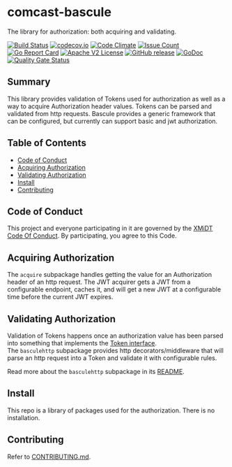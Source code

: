 # comcast-bascule

The library for authorization: both acquiring and validating.

[![Build Status](https://travis-ci.com/xmidt-org/bascule.svg?branch=main)](https://travis-ci.com/xmidt-org/bascule)
[![codecov.io](http://codecov.io/github/xmidt-org/bascule/coverage.svg?branch=main)](http://codecov.io/github/xmidt-org/bascule?branch=main)
[![Code Climate](https://codeclimate.com/github/xmidt-org/bascule/badges/gpa.svg)](https://codeclimate.com/github/xmidt-org/bascule)
[![Issue Count](https://codeclimate.com/github/xmidt-org/bascule/badges/issue_count.svg)](https://codeclimate.com/github/xmidt-org/bascule)
[![Go Report Card](https://goreportcard.com/badge/github.com/xmidt-org/bascule)](https://goreportcard.com/report/github.com/xmidt-org/bascule)
[![Apache V2 License](http://img.shields.io/badge/license-Apache%20V2-blue.svg)](https://github.com/xmidt-org/bascule/blob/main/LICENSE)
[![GitHub release](https://img.shields.io/github/release/xmidt-org/bascule.svg)](CHANGELOG.md)
[![GoDoc](https://godoc.org/github.com/xmidt-org/bascule?status.svg)](https://godoc.org/github.com/xmidt-org/bascule)
[![Quality Gate Status](https://sonarcloud.io/api/project_badges/measure?project=xmidt-org_arrange&metric=alert_status)](https://sonarcloud.io/dashboard?id=xmidt-org_bascule)

## Summary

This library provides validation of Tokens used for authorization as well as a 
way to acquire Authorization header values.  Tokens can be parsed and validated 
from http requests. Bascule provides a generic framework that can be configured, 
but currently can support basic and jwt authorization.

## Table of Contents

- [Code of Conduct](#code-of-conduct)
- [Acquiring Authorization](#acquiring-authorization)
- [Validating Authorization](#validating-authorization)
- [Install](#install)
- [Contributing](#contributing)

## Code of Conduct

This project and everyone participating in it are governed by the [XMiDT Code Of Conduct](https://xmidt.io/code_of_conduct/). 
By participating, you agree to this Code.

## Acquiring Authorization

The `acquire` subpackage handles getting the value for an Authorization header of
an http request.  The JWT acquirer gets a JWT from a configurable endpoint, 
caches it, and will get a new JWT at a configurable time before the current JWT 
expires.

## Validating Authorization

Validation of Tokens happens once an authorization value has been parsed into 
something that implements the [Token interface](https://godoc.org/github.com/xmidt-org/bascule#Token).  
The `basculehttp` subpackage provides http decorators/middleware that will parse an http 
request into a Token and validate it with configurable rules.

Read more about the `basculehttp` subpackage in its [README](basculehttp/README.md).

## Install
This repo is a library of packages used for the authorization.  There is no 
installation.

## Contributing
Refer to [CONTRIBUTING.md](CONTRIBUTING.md).
